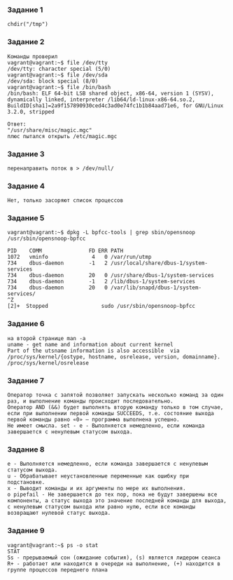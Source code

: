 ### Задание 1 ###
    chdir("/tmp") 
### Задание 2 ###
    Команды проверил
    vagrant@vagrant:~$ file /dev/tty
    /dev/tty: character special (5/0)
    vagrant@vagrant:~$ file /dev/sda
    /dev/sda: block special (8/0)
    vagrant@vagrant:~$ file /bin/bash
    /bin/bash: ELF 64-bit LSB shared object, x86-64, version 1 (SYSV), dynamically linked, interpreter /lib64/ld-linux-x86-64.so.2, BuildID[sha1]=2a9f157890930ced4c3ad0e74fc1b1b84aad71e6, for GNU/Linux 3.2.0, stripped
    
    Ответ:
    "/usr/share/misc/magic.mgc"
    плюс пытался открыть /etc/magic.mgc
### Задание 3 ###
    перенаправить поток в > /dev/null/
### Задание 4 ###
    Нет, только засоряют список процессов
### Задание 5 ###
    vagrant@vagrant:~$ dpkg -L bpfcc-tools | grep sbin/opensnoop
    /usr/sbin/opensnoop-bpfcc

    PID    COMM               FD ERR PATH
    1072   vminfo              4   0 /var/run/utmp
    734    dbus-daemon        -1   2 /usr/local/share/dbus-1/system-services
    734    dbus-daemon        20   0 /usr/share/dbus-1/system-services
    734    dbus-daemon        -1   2 /lib/dbus-1/system-services
    734    dbus-daemon        20   0 /var/lib/snapd/dbus-1/system-services/
    ^Z
    [2]+  Stopped                 sudo /usr/sbin/opensnoop-bpfcc
### Задание 6 ###
    на второй странице man -a 
    uname - get name and information about current kernel
    Part of the utsname information is also accessible  via  /proc/sys/kernel/{ostype, hostname, osrelease, version, domainname}.
    /proc/sys/kernel/osrelease
### Задание 7 ###
    Оператор точка с запятой позволяет запускать несколько команд за один раз, и выполнение команды происходит последовательно.
    Оператор AND (&&) будет выполнять вторую команду только в том случае, если при выполнении первой команды SUCCEEDS, т.е. состояние выхода первой команды равно «0» — программа выполнена успешно.
    Не имеет смысла. set - e - Выполняется немедленно, если команда завершается с ненулевым статусом выхода.
### Задание 8 ###
    e - Выполняется немедленно, если команда завершается с ненулевым статусом выхода.
    u - Обрабатывает неустановленные переменные как ошибку при подстановке.
    x - Выводит команды и их аргументы по мере их выполнения.
    o pipefail - Не завершается до тех пор, пока не будут завершены все компоненты, а статус выхода это значение последней команды для выхода, с ненулевым статусом выхода или равно нулю, если все команды возвращают нулевой статус выхода.
### Задание 9 ###
    vagrant@vagrant:~$ ps -o stat
    STAT
    Ss - прерываемый сон (ожидание события), (s) является лидером сеанса
    R+ - работает или находится в очереди на выполнение, (+) находится в группе процессов переднего плана

    
